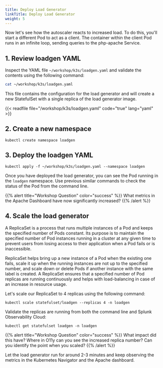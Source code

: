 ```yaml
---
title: Deploy Load Generator
linkTitle: Deploy Load Generator
weight: 5
---
```


Now let's see how the autoscaler reacts to increased load. To do this, you'll start a different Pod to act as a client. The container within the client Pod runs in an infinite loop, sending queries to the php-apache Service.

## 1. Review loadgen YAML

Inspect the YAML file `~/workshop/k3s/loadgen.yaml` and validate the contents using the following command:

``` bash
cat ~/workshop/k3s/loadgen.yaml
```

This file contains the configuration for the load generator and will create a new StatefulSet with a single replica of the load generator image.

{{< readfile file="/workshop/k3s/loadgen.yaml" code="true" lang="yaml" >}}

## 2. Create a new namespace

``` text
kubectl create namespace loadgen
```

## 3. Deploy the loadgen YAML

``` text
kubectl apply -f ~/workshop/k3s/loadgen.yaml --namespace loadgen
```

Once you have deployed the load generator, you can see the Pod running in the `loadgen` namespace. Use previous similar commands to check the status of the Pod from the command line.

{{% alert title="Workshop Question" color="success" %}}
What metrics in the Apache Dashboard have now significantly increased?
{{% /alert %}}

## 4. Scale the load generator

A ReplicaSet is a process that runs multiple instances of a Pod and keeps the specified number of Pods constant. Its purpose is to maintain the specified number of Pod instances running in a cluster at any given time to prevent users from losing access to their application when a Pod fails or is inaccessible.

ReplicaSet helps bring up a new instance of a Pod when the existing one fails, scale it up when the running instances are not up to the specified number, and scale down or delete Pods if another instance with the same label is created. A ReplicaSet ensures that a specified number of Pod replicas are running continuously and helps with load-balancing in case of an increase in resource usage.

Let's scale our ReplicaSet to 4 replicas using the following command: 

``` text
kubectl scale statefulset/loadgen --replicas 4 -n loadgen
```

Validate the replicas are running from both the command line and Splunk Observability Cloud:

``` text
kubectl get statefulset loadgen -n loadgen
```

{{% alert title="Workshop Question" color="success" %}}
What impact did this have? Where in O11y can you see the increased replica number? Can you identify the point when you scaled?
{{% /alert %}}

Let the load generator run for around 2-3 minutes and keep observing the metrics in the Kubernetes Navigator and the Apache dashboard.
